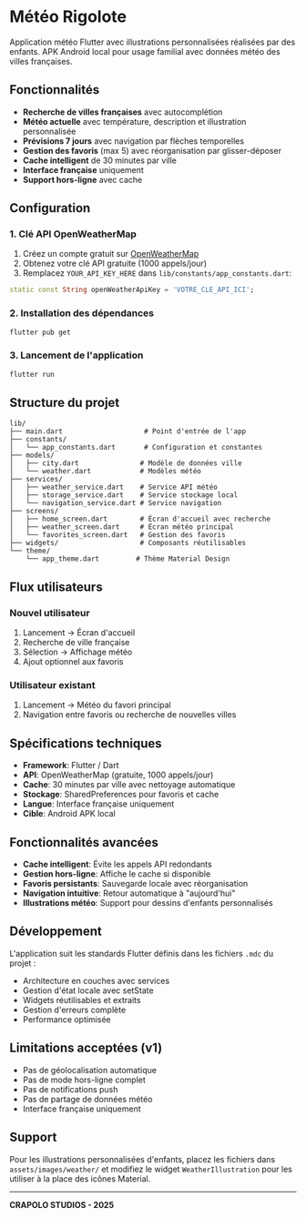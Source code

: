 # Météo Rigolote

Application météo Flutter avec illustrations personnalisées réalisées par des enfants. APK Android local pour usage familial avec données météo des villes françaises.

## Fonctionnalités

- **Recherche de villes françaises** avec autocomplétion
- **Météo actuelle** avec température, description et illustration personnalisée
- **Prévisions 7 jours** avec navigation par flèches temporelles
- **Gestion des favoris** (max 5) avec réorganisation par glisser-déposer
- **Cache intelligent** de 30 minutes par ville
- **Interface française** uniquement
- **Support hors-ligne** avec cache

## Configuration

### 1. Clé API OpenWeatherMap

1. Créez un compte gratuit sur [OpenWeatherMap](https://openweathermap.org/api)
2. Obtenez votre clé API gratuite (1000 appels/jour)
3. Remplacez `YOUR_API_KEY_HERE` dans `lib/constants/app_constants.dart`:

```dart
static const String openWeatherApiKey = 'VOTRE_CLE_API_ICI';
```

### 2. Installation des dépendances

```bash
flutter pub get
```

### 3. Lancement de l'application

```bash
flutter run
```

## Structure du projet

```
lib/
├── main.dart                    # Point d'entrée de l'app
├── constants/
│   └── app_constants.dart       # Configuration et constantes
├── models/
│   ├── city.dart               # Modèle de données ville
│   └── weather.dart            # Modèles météo
├── services/
│   ├── weather_service.dart    # Service API météo
│   ├── storage_service.dart    # Service stockage local
│   └── navigation_service.dart # Service navigation
├── screens/
│   ├── home_screen.dart        # Écran d'accueil avec recherche
│   ├── weather_screen.dart     # Écran météo principal
│   └── favorites_screen.dart   # Gestion des favoris
├── widgets/                    # Composants réutilisables
└── theme/
    └── app_theme.dart         # Thème Material Design
```

## Flux utilisateurs

### Nouvel utilisateur

1. Lancement → Écran d'accueil
2. Recherche de ville française
3. Sélection → Affichage météo
4. Ajout optionnel aux favoris

### Utilisateur existant

1. Lancement → Météo du favori principal
2. Navigation entre favoris ou recherche de nouvelles villes

## Spécifications techniques

- **Framework**: Flutter / Dart
- **API**: OpenWeatherMap (gratuite, 1000 appels/jour)
- **Cache**: 30 minutes par ville avec nettoyage automatique
- **Stockage**: SharedPreferences pour favoris et cache
- **Langue**: Interface française uniquement
- **Cible**: Android APK local

## Fonctionnalités avancées

- **Cache intelligent**: Évite les appels API redondants
- **Gestion hors-ligne**: Affiche le cache si disponible
- **Favoris persistants**: Sauvegarde locale avec réorganisation
- **Navigation intuitive**: Retour automatique à "aujourd'hui"
- **Illustrations météo**: Support pour dessins d'enfants personnalisés

## Développement

L'application suit les standards Flutter définis dans les fichiers `.mdc` du projet :

- Architecture en couches avec services
- Gestion d'état locale avec setState
- Widgets réutilisables et extraits
- Gestion d'erreurs complète
- Performance optimisée

## Limitations acceptées (v1)

- Pas de géolocalisation automatique
- Pas de mode hors-ligne complet
- Pas de notifications push
- Pas de partage de données météo
- Interface française uniquement

## Support

Pour les illustrations personnalisées d'enfants, placez les fichiers dans `assets/images/weather/` et modifiez le widget `WeatherIllustration` pour les utiliser à la place des icônes Material.

---

**CRAPOLO STUDIOS - 2025**
